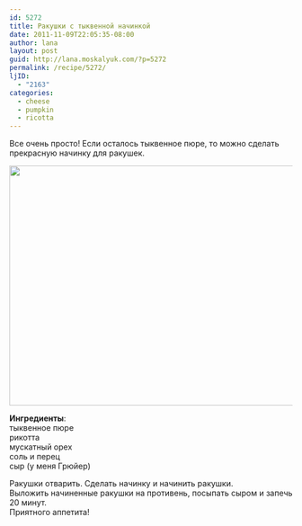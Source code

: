 ```yaml
---
id: 5272
title: Ракушки с тыквенной начинкой
date: 2011-11-09T22:05:35-08:00
author: lana
layout: post
guid: http://lana.moskalyuk.com/?p=5272
permalink: /recipe/5272/
ljID:
  - "2163"
categories:
  - cheese
  - pumpkin
  - ricotta
---
```

Все очень просто! Если осталось тыквенное пюре, то можно сделать прекрасную начинку для ракушек.

<img loading="lazy" class="alignnone" title="stuffed shells" src="http://farm7.static.flickr.com/6106/6327426889_c9b964c869_z.jpg" alt="" width="640" height="427" /> 

**Ингредиенты**:  
тыквенное пюре  
рикотта  
мускатный орех  
соль и перец  
сыр (у меня Грюйер)

Ракушки отварить. Сделать начинку и начинить ракушки.  
Выложить начиненные ракушки на противень, посыпать сыром и запечь 20 минут.  
Приятного аппетита!